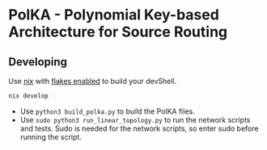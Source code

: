 # PolKA - Polynomial Key-based Architecture for Source Routing

## Developing 

Use [nix](https://nixos.org/) with [flakes enabled](https://nixos.wiki/wiki/Flakes) to build your devShell.

```bash
nix develop
```

- Use `python3 build_polka.py` to build the PolKA files.
- Use `sudo python3 run_linear_topology.py` to run the network scripts and tests. Sudo is needed for the network scripts, so enter sudo before running the script.
